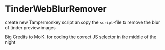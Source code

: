 # TinderWebBlurRemover

create new Tampermonkey script an copy the <code>script</code>-file to remove the blur of tinder preview images

Big Credits to Mo K. for coding the correct JS selector in the middle of the night 
